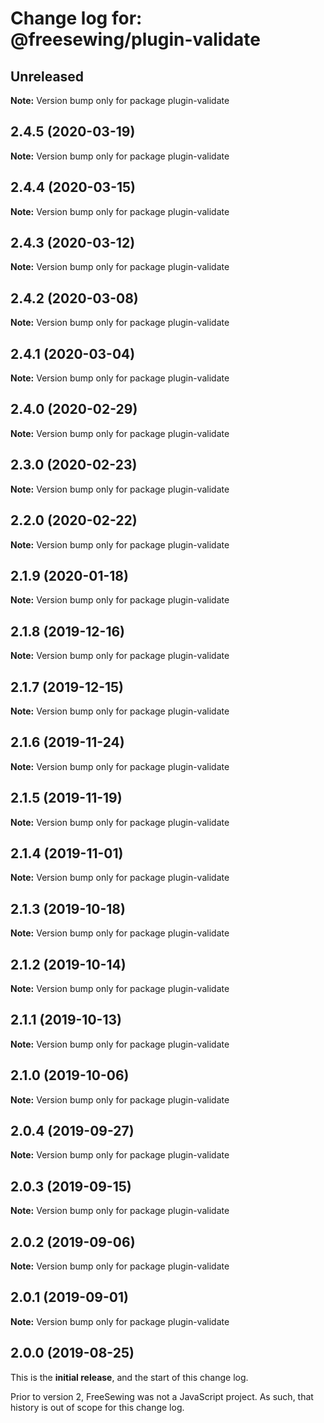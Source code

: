 # Change log for: @freesewing/plugin-validate


## Unreleased

**Note:** Version bump only for package plugin-validate


## 2.4.5 (2020-03-19)

**Note:** Version bump only for package plugin-validate


## 2.4.4 (2020-03-15)

**Note:** Version bump only for package plugin-validate


## 2.4.3 (2020-03-12)

**Note:** Version bump only for package plugin-validate


## 2.4.2 (2020-03-08)

**Note:** Version bump only for package plugin-validate


## 2.4.1 (2020-03-04)

**Note:** Version bump only for package plugin-validate


## 2.4.0 (2020-02-29)

**Note:** Version bump only for package plugin-validate


## 2.3.0 (2020-02-23)

**Note:** Version bump only for package plugin-validate


## 2.2.0 (2020-02-22)

**Note:** Version bump only for package plugin-validate


## 2.1.9 (2020-01-18)

**Note:** Version bump only for package plugin-validate


## 2.1.8 (2019-12-16)

**Note:** Version bump only for package plugin-validate


## 2.1.7 (2019-12-15)

**Note:** Version bump only for package plugin-validate


## 2.1.6 (2019-11-24)

**Note:** Version bump only for package plugin-validate


## 2.1.5 (2019-11-19)

**Note:** Version bump only for package plugin-validate


## 2.1.4 (2019-11-01)

**Note:** Version bump only for package plugin-validate


## 2.1.3 (2019-10-18)

**Note:** Version bump only for package plugin-validate


## 2.1.2 (2019-10-14)

**Note:** Version bump only for package plugin-validate


## 2.1.1 (2019-10-13)

**Note:** Version bump only for package plugin-validate


## 2.1.0 (2019-10-06)

**Note:** Version bump only for package plugin-validate


## 2.0.4 (2019-09-27)

**Note:** Version bump only for package plugin-validate


## 2.0.3 (2019-09-15)

**Note:** Version bump only for package plugin-validate


## 2.0.2 (2019-09-06)

**Note:** Version bump only for package plugin-validate


## 2.0.1 (2019-09-01)

**Note:** Version bump only for package plugin-validate




## 2.0.0 (2019-08-25)

This is the **initial release**, and the start of this change log.

Prior to version 2, FreeSewing was not a JavaScript project.
As such, that history is out of scope for this change log.
